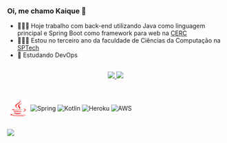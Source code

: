 ### Oi, me chamo Kaique 👋

- 👨🏻‍💻 Hoje trabalho com back-end utilizando Java como linguagem principal e Spring Boot como framework para web na [CERC](https://www.cerc.inf.br/)
- 👨🏻‍🎓 Estou no terceiro ano da faculdade de Ciências da Computação na [SPTech](https://www.sptech.school/)
- 🌱 Estudando DevOps

##

<div align="center">
  <a href="https://github.com/KaiqueeFigui">
  <img height="180em" src="https://github-readme-stats.vercel.app/api?username=KaiqueeFigui&show_icons=true&theme=dracula&include_all_commits=true&count_private=true"/>
  <img height="180em" src="https://github-readme-stats.vercel.app/api/top-langs/?username=KaiqueeFigui&layout=compact&langs_count=7&theme=dracula"/>
  </a>  
</div>

##

<div style="display: inline_block"><br>
  <img align="center" alt="Java" height="40" width="50" src="https://raw.githubusercontent.com/devicons/devicon/master/icons/java/java-plain.svg">
  <img align="center" alt="Spring" height="40" width="50" src="https://cdn.jsdelivr.net/gh/devicons/devicon/icons/spring/spring-original-wordmark.svg">
  <img align="center" alt="Kotlin" height="40" width="50" src="https://cdn.jsdelivr.net/gh/devicons/devicon/icons/kotlin/kotlin-original-wordmark.svg">
  <img align="center" alt="Heroku" height="40" width="50" src="https://cdn.jsdelivr.net/gh/devicons/devicon/icons/heroku/heroku-original.svg">
  <img align="center" alt="AWS" height="40" width="50" src="https://cdn.jsdelivr.net/gh/devicons/devicon/icons/amazonwebservices/amazonwebservices-original-wordmark.svg">
</div>

##

<div>
  <a href="https://www.linkedin.com/in/kaique-lucena-1383401a2/" target="_blank"><img src="https://img.shields.io/badge/-LinkedIn-%230077B5?style=for-the-              badge&logo=linkedin&logoColor=white" target="_blank"></a>
</div>
